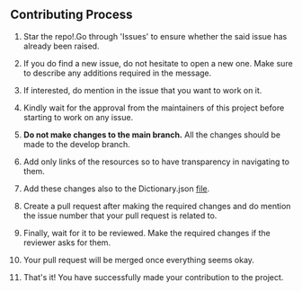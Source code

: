## Contributing Process

1. Star the repo!.Go through 'Issues' to ensure whether the said issue has already been raised.

2. If you do find a new issue, do not hesitate to open a new one. Make sure to describe any additions required in the message.

3. If interested, do mention in the issue that you want to work on it.

4. Kindly wait for the approval from the maintainers of this project before starting to work on any issue.

5. **Do not make changes to the main branch.** All the changes should be made to the develop branch.

6. Add only links of the resources so to have transparency in navigating to them.

7. Add these changes also to the Dictionary.json [file](https://github.com/CSwala/awesome-computer-science/blob/main/Dictionary.json).

8. Create a pull request after making the required changes and do mention the issue number that your pull request is related to.

9. Finally, wait for it to be reviewed. Make the required changes if the reviewer asks for them. 

10. Your pull request will be merged once everything seems okay.

11. That's it! You have successfully made your contribution to the project.
<br>

